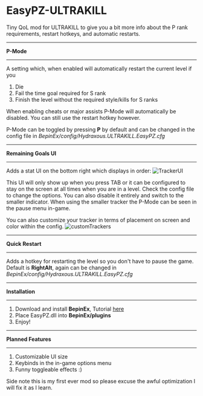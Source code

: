 # EasyPZ-ULTRAKILL
Tiny QoL mod for ULTRAKILL to give you a bit more info about the P rank requirements, restart hotkeys, and automatic restarts.


_______________________________________________________________________________________________________________________________________
**P-Mode**
_______________________________________________________________________________________________________________________________________
A setting which, when enabled will automatically restart the current level if you 
1. Die
2. Fail the time goal required for S rank
3. Finish the level without the required style/kills for S ranks

When enabling cheats or major assists P-Mode will automatically be disabled. You can still use the restart hotkey however.

P-Mode can be toggled by pressing **P** by default and can be changed in the config file in *BepinEx/config/Hydraxous.ULTRAKILL.EasyPZ.cfg*

_______________________________________________________________________________________________________________________________________
**Remaining Goals UI**
_______________________________________________________________________________________________________________________________________
Adds a stat UI on the bottom right which displays in order:
![TrackerUI](https://cdn.discordapp.com/attachments/432329547023908884/1020131487611375666/wau8wd9ajwid.png)
 
 This UI will only show up when you press TAB or it can be configured to stay on the screen at all times when you are in a level. 
 Check the config file to change the options. You can also disable it entirely and switch to the smaller indicator. When using the smaller tracker the P-Mode can be seen in the pause menu in-game.

You can also customize your tracker in terms of placement on screen and color within the config.
![customTrackers](https://cdn.discordapp.com/attachments/432329547023908884/1020128011552575629/color2.png)
_______________________________________________________________________________________________________________________________________
**Quick Restart**
_______________________________________________________________________________________________________________________________________
Adds a hotkey for restarting the level so you don't have to pause the game.
Default is **RightAlt**, again can be changed in *BepinEx/config/Hydraxous.ULTRAKILL.EasyPZ.cfg*

_______________________________________________________________________________________________________________________________________
**Installation**
_______________________________________________________________________________________________________________________________________
1. Download and install **BepinEx**, Tutorial [here](https://www.youtube.com/watch?v=meNiXcbPh_s)
2. Place EasyPZ.dll into **BepinEx/plugins**
3. Enjoy!

_______________________________________________________________________________________________________________________________________
**Planned Features**
_______________________________________________________________________________________________________________________________________
1. Customizable UI size
2. Keybinds in the in-game options menu
3. Funny toggleable effects :)


Side note this is my first ever mod so please excuse the awful optimization I will fix it as I learn.
